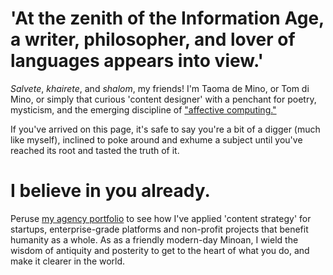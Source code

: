 # 'At the zenith of the Information Age, a writer, philosopher, and lover of languages appears into view.' 

*Salvete*, *khairete*, and *shalom*, my friends! I'm Taoma de Mino, or Tom di Mino, or simply that curious 'content designer' with a penchant for poetry, mysticism, and the emerging discipline of ["affective computing."](https://arxiv.org/abs/2302.09582) 

If you've arrived on this page, it's safe to say you're a bit of a digger (much like myself), inclined to poke around and exhume a subject until you've reached its root and tasted the truth of it. 

# I believe in you already.

Peruse [my agency portfolio](https://www.minoanmystery.org) to see how I've applied 'content strategy' for startups, enterprise-grade platforms and non-profit projects that benefit humanity as a whole. As as a friendly modern-day Minoan, I wield the wisdom of antiquity and posterity to get to the heart of what you do, and make it clearer in the world.  
